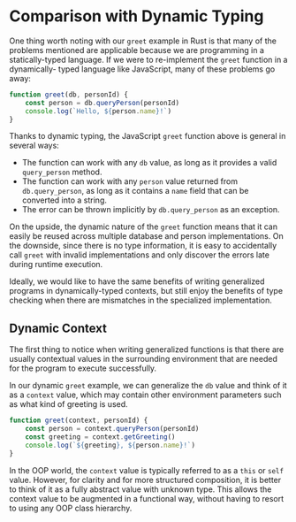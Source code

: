 # Comparison with Dynamic Typing

One thing worth noting with our `greet` example in Rust is that many of the
problems mentioned are applicable because we are programming in a statically-typed
language. If we were to re-implement the `greet` function in a dynamically-
typed language like JavaScript, many of these problems go away:

```javascript
function greet(db, personId) {
    const person = db.queryPerson(personId)
    console.log(`Hello, ${person.name}!`)
}
```

Thanks to dynamic typing, the JavaScript `greet` function above is general
in several ways:

- The function can work with any `db` value, as long as it provides a valid
    `query_person` method.
- The function can work with any `person` value returned from `db.query_person`,
    as long as it contains a `name` field that can be converted into a string.
- The error can be thrown implicitly by `db.query_person` as an exception.

On the upside, the dynamic nature of the `greet` function means that it can
easily be reused across multiple database and person implementations. On the
downside, since there is no type information, it is easy to accidentally call
`greet` with invalid implementations and only discover the errors late during
runtime execution.

Ideally, we would like to have the same benefits of writing generalized programs
in dynamically-typed contexts, but still enjoy the benefits of type checking when there are
mismatches in the specialized implementation.

## Dynamic Context

The first thing to notice when writing generalized functions is that there are
usually contextual values in the surrounding environment that are needed for
the program to execute successfully.

In our dynamic `greet` example, we can generalize the `db` value and think of it
as a `context` value, which may contain other environment parameters such as
what kind of greeting is used.

```javascript
function greet(context, personId) {
    const person = context.queryPerson(personId)
    const greeting = context.getGreeting()
    console.log(`${greeting}, ${person.name}!`)
}
```

In the OOP world, the `context` value is typically referred to as a `this` or `self`
value. However, for clarity and for more structured composition, it is better
to think of it as a fully abstract value with unknown type. This allows the
context value to be augmented in a functional way, without having to resort to
using any OOP class hierarchy.
